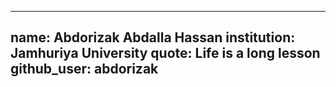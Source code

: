 ----
name: Abdorizak Abdalla Hassan
institution: Jamhuriya University
quote: Life is a long lesson
github_user: abdorizak
----
